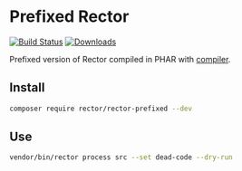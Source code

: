 # Prefixed Rector

[![Build Status](https://img.shields.io/travis/rectorphp/rector-prefixed/master.svg?style=flat-square)](https://travis-ci.org/rectorphp/rector-prefixed)
[![Downloads](https://img.shields.io/packagist/dt/rector/rector-prefixed.svg?style=flat-square)](https://packagist.org/packages/rector/rector-prefixed)

Prefixed version of Rector compiled in PHAR with [compiler](https://github.com/rectorphp/rector/tree/compiler/compiler).

## Install

```bash
composer require rector/rector-prefixed --dev
```

## Use

```bash
vendor/bin/rector process src --set dead-code --dry-run
```
